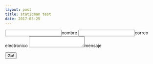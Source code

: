 ```yaml
---
layout: post
title: staticman test
date: 2017-05-25
---
```


<form method="POST" action="https://api.staticman.net/v2/entry/tpmgt/situvieraalas/gh-pages/comments">
  <!-- <input name="options[redirect]" type="hidden" value="https://situvieraalas.cf"> -->
  <!-- e.g. "2016-01-02-this-is-a-post" -->
  <input name="options[slug]" type="hidden" value="{{ page.slug }}">
  <label><input name="fields[name]" type="text">nombre</label>
  <label><input name="fields[email]" type="email">correo electronico</label>
  <label><textarea name="fields[message]"></textarea>mensaje</label>
  
  <button type="submit">Go!</button>
</form>
